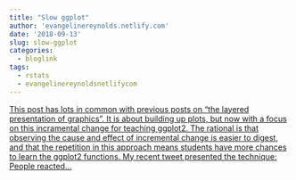 ```yaml
---
title: "Slow ggplot"
author: 'evangelinereynolds.netlify.com'
date: '2018-09-13'
slug: slow-ggplot
categories:
  - bloglink
tags:
  - rstats
  - evangelinereynoldsnetlifycom
---
```


[This post has lots in common with previous posts on “the layered presentation of graphics”. It is about building up plots, but now with a focus on this incramental change for teaching ggplot2. The rational is that observing the cause and effect of incremental change is easier to digest, and that the repetition in this approach means students have more chances to learn the ggplot2 functions. My recent tweet presented the technique: People reacted...<click to read more>](https://evangelinereynolds.netlify.com/post/slow-ggplot/)

